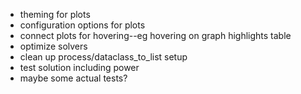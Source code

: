 * theming for plots
* configuration options for plots
* connect plots for hovering--eg hovering on graph highlights table
* optimize solvers
* clean up process/dataclass_to_list setup
* test solution including power
* maybe some actual tests?